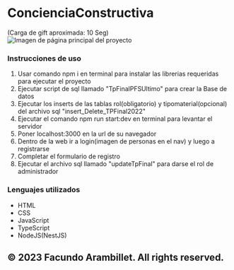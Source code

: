 # ConcienciaConstructiva
(Carga de gift aproximada: 10 Seg)
![Imagen de página principal del proyecto](https://github.com/facundoArambillet/Proyecto-Final-PFS2022/blob/main/animation.gif)

### Instrucciones de uso

1) Usar comando npm i en terminal para instalar las librerias requeridas para ejecutar el proyecto
2) Ejecutar script de sql llamado "TpFinalPFSUltimo" para crear la Base de datos
3) Ejecutar los inserts de las tablas rol(obligatorio) y tipomaterial(opcional) del archivo sql "insert_Delete_TPFinal2022"
4) Ejecutar el comando npm run start:dev en terminal para levantar el servidor
5) Poner localhost:3000 en la url de su navegador
6) Dentro de la web ir a login(imagen de personas en el nav) y luego a registrarse
7) Completar el formulario de registro
8) Ejecutar el archivo sql llamado "updateTpFinal" para darse el rol de administrador

### Lenguajes utilizados 

- HTML
- CSS
- JavaScript
- TypeScript
- NodeJS(NestJS)

## © 2023 Facundo Arambillet. All rights reserved.